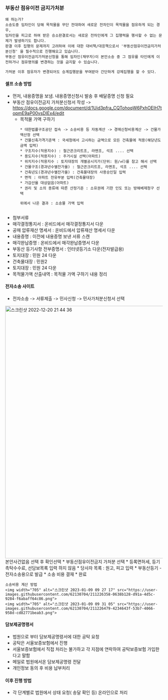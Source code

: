 ### 부동산 점유이전 금지가처분
```
왜 하는가?
소송도중 임차인이 당해 목적물을 무단 전대하여 새로운 전차인이 목적물을 점유하게 되는 경우, 
임차인을 피고로 하여 받은 승소판결로서는 새로운 전차인에게 그 집행력을 행사할 수 없는 문제가 발생하기도 합니다.
판결 이후 집행의 문제까지 고려하여 이에 대한 대비책/대응책으로서 '부동산점유이전금지가처분신청' 을 필수적으로 진행해오고 있습니다. 
부동산 점유이전금지가처분신청을 통해 임차인(채무자)이 본안소송 중 그 점유를 타인에게 이전하거나 점유명의를 변경하는 것을 금지할 수 있습니다.

가처분 이후 점유자가 변경되어도 승계집행문을 부여받아 간단하게 강제집행을 할 수 있다.
```

#### 셀프 소송 방법
* 먼저, 내용증명을 보냄. 내용증명신청시 발송 후 배달증명 신청 필요
* 부동산 점유이전금지 가처분신청서 작성 -> https://docs.google.com/document/d/1Uid3pfra_CQTohoqW6PxhOEIH7topmE9aP00vsDIEx4/edit
  * 목적물 가액 구하기
    ```
    * 대한법률구조공단 접속 -> 소송비용 등 자동계산 -> 경매신청비용계산 -> 건물가액산정 선택
    * 건물신축가격기준액 : 국세청에서 고시하는 금액으로 모든 건축물에 적용(해당년도 금액 입력)
    * 구조지수(적용지수) : 철근콘크리트조, 라멘조, 석조 .... 선택
    * 용도지수(적용지수) : 주거시설 선택(아파트)
    * 위치지수(적용지수 : 토지대장의 개별공시지가(단위: 원/㎡)를 참고 해서 선택
    * 건물구조(경과년수별잔가율) : 철근콘크리트조, 라멘조, 석조 .... 선택
    * 건축년도(경과년수별잔가율) : 건축물대장의 사용승인일 입력
    * 면적 : 아파트 전유부분 입력(건축물대장)
    * 가감산율 대상없음(아파트)
    * 권리 및 소의 종류에 따른 산정기준 : 소유권에 기한 인도 또는 방해베제청구 선택

    위에서 나온 결과 : 소송물 가액 입력
   ```
   
 * 첨부서류
  * 매각결정통지서 : 온비드에서 매각결정통지서 다운
  * 공매 압류재산 명세서 : 온비드에서 압류재산 명세서 다운
  * 내용증명 : 이전에 내용증명 보낸 서류 스캔
  * 매각완납증명 : 온비드에서 매각완납증명서 다운
  * 부동산 등기사항 전부증명서 : 인터넷등기소 다운(전자발급용)
  * 토지대장 : 민원 24 다운
  * 건축물대장 : 민원2
  * 토지대장 : 민원 24 다운
  * 목적물가액 산출내역 : 목적물 가액 구하기 내용 정리
 
#### 전자소송 사이트 
* 전자소송 -> 서류제출 -> 민사신청 -> 민사가처분신청서 선택
 <img width="805" alt="스크린샷 2022-12-20 21 44 36" src="https://user-images.githubusercontent.com/62130704/208670421-4c41f460-f1f8-4209-af1a-f5bf399bdd89.png">
 본안사건없음 선택 후 확인선택
* 부동산점유이전금지 가처분 선택
 * 등록면허세, 등기촉탁수수료, 선담보목록 입력 하지 않음
 * 당사자 목록 : 원고, 피고 입력
 * 부동산등기 - 전자소송용으로 발급
 * 소송 비용 결재
 * 완료


```
소송비용 계산 방법
<img width="705" alt="스크린샷 2023-01-09 09 27 17" src="https://user-images.githubusercontent.com/62130704/211226358-0638b128-d91a-4d5c-9284-f6abaff64c86.png">
<img width="705" alt="스크린샷 2023-01-09 09 31 05" src="https://user-images.githubusercontent.com/62130704/211226479-4234643f-53b7-4066-958d-cd82771beab3.png">

```
 
#### 담보제공명령서
* 법원으로 부터 담보제공명령서에 대한 공탁 요청
* 공탁은 서울보증보험에서 진행
 * 서울보증보험에서 직접 처리는 불가하고 각 지점에 연락하여 공탁보증보험 가입한다고 말함
 * 메일로 법원에서온 담보제공명령 전달
 * 개인정보 동의 후 비용 납부처리
 
#### 이후 진행 방법
* 각 단계별로 법원에서 상태 요청( 송달 확인 등) 온라인으로 처리

   
